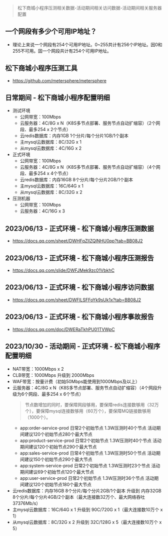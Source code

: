 > 松下商城小程序压测相关数据-活动期间相关访问数据-活动期间相关服务器配置

## 一个网段有多少个可用IP地址？
* 理论上来说一个网段有254个可用IP地址。0~255共计有256个IP地址。因0和255不可用。固一个网段共计有254个可用IP地址。

## 松下商城小程序压测工具
* https://github.com/metersphere/metersphere

## 日常期间 - 松下商城小程序配置明细
* 测试环境
  - 公网带宽：100Mbps
  - 云服务器：4C/8G x N（K8S多节点部署、服务节点自动扩缩容）（2个网段、最多254 x 2个节点）
  - 云redis数据库：内存1GB 1个分片/每个分片1GB/1个副本
  - 主mysql云数据库：8C/32G x 1
  - 从mysql云数据库：4C/16G x 2
* 正式环境
  - 公网带宽：100Mbps
  - 云服务器：4C/8G x N（K8S多节点部署、服务节点自动扩缩容）（4个网段、最多254 x 4个节点）
  - 云redis数据库：内存16GB 8个分片/每个分片2GB/1个副本
  - 主mysql云数据库：16C/64G x 1
  - 从mysql云数据库：8C/32G x 2
* 压测机器
  - 公网带宽：100Mbps
  - 云服务器：4C/16G x 3

## 2023/06/13 - 正式环境 - 松下商城小程序压测数据
* https://docs.qq.com/sheet/DWHFqZllZQlNHU0pp?tab=BB08J2

## 2023/06/13 - 正式环境 - 松下商城小程序压测报告
* https://docs.qq.com/slide/DWFJMek9zc01VbkhC

## 2023/06/13 - 正式环境 - 松下商城小程序访问数据
* https://docs.qq.com/sheet/DWFlLSFFoYk9sUk1x?tab=BB08J2

## 2023/06/13 - 正式环境 - 松下商城小程序事故报告
* https://docs.qq.com/doc/DWERaTkhPU01TVWpC

## 2023/10/30 - 活动期间 - 正式环境 - 松下商城小程序配置明细
* NAT带宽：1000Mbps x 2
* CLB带宽：1000Mbps 升级到 2000Mbps
* WAF带宽：按量计费（初始50Mbps能使用到1000Mbps及以上）
* 云服务器：4C/8G x N（K8S多节点部署、服务节点自动扩缩容）（4个网段升级为6个网段、最多254 x 6个节点）
  > 节点数增加的同时，要保障网段够用，要保障redis连接数够用（32万个），要保障mysql连接数够用（60万个），要保障MQ链接数够用（1000个）。
  - app:order-service-prod 日常2个初始节点 1.3W压测时40个节点 活动期间建议120个初始节点280个最大节点
  - app:product-service-prod 日常2个初始节点 1.3W压测时40个节点 活动期间建议120个初始节点290个最大节点
  - app:sales-service-prod 日常4个初始节点 1.3W压测时50个节点 活动期间建议150个初始节点290个最大节点
  - app:system-service-prod 日常2个初始节点 1.3W压测时23个节点 活动期间建议69个初始节点120个最大节点
  - app:user-service-prod 日常2个初始节点 1.3W压测时36个节点 活动期间建议120个初始节点180个最大节点
* 云redis数据库：内存16GB 8个分片/每个分片2GB/1个副本 升级到 内存32GB 8个分片/每个分片4GB/2个副本（最大连接数32万个、最大网络吞吐37376Mb/s）
* 主mysql云数据库：16C/64G x 1 升级到 90C/720G x 1（最大连接数10万个 x 1）
* 从mysql云数据库：8C/32G x 2 升级到 32C/128G x 5（最大连接数10万个 x 5）
